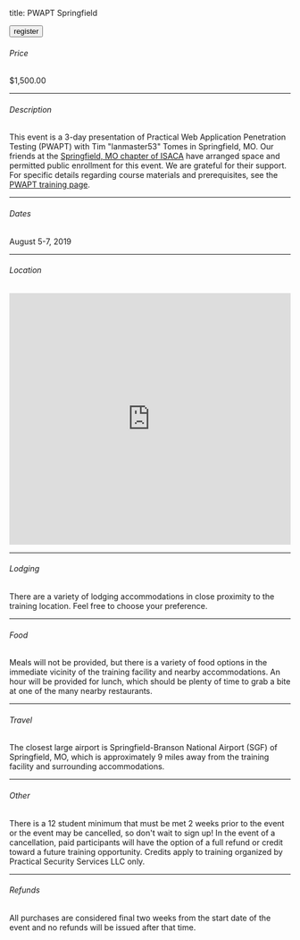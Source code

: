 title: PWAPT Springfield

<button onclick="window.location='https://www.paypal.com/cgi-bin/webscr?cmd=_s-xclick&hosted_button_id=RXH3L6WDKNGXN'">register</button>

###### Price

$1,500.00

---

###### Description

This event is a 3-day presentation of Practical Web Application Penetration Testing (PWAPT) with Tim "lanmaster53" Tomes in Springfield, MO. Our friends at the [Springfield, MO chapter of ISACA](http://www.isaca.org/chapters2/Springfield/Pages/default.aspx) have arranged space and permitted public enrollment for this event. We are grateful for their support. For specific details regarding course materials and prerequisites, see the [PWAPT training page](/training).

---

###### Dates

August 5-7, 2019

---

###### Location

<iframe src="https://www.google.com/maps/embed?pb=!1m18!1m12!1m3!1d3177.5163124987894!2d-93.29246398386069!3d37.211716452124776!2m3!1f0!2f0!3f0!3m2!1i1024!2i768!4f13.1!3m3!1m2!1s0x87cf62fce4920eb1%3A0xc6b0b3350b30fbca!2s405+N+Jefferson+Ave%2C+Springfield%2C+MO+65806!5e0!3m2!1sen!2sus!4v1548455201936" width="100%" height="450" frameborder="0" style="border: 0" allowfullscreen></iframe>

---

###### Lodging

There are a variety of lodging accommodations in close proximity to the training location. Feel free to choose your preference.

---

###### Food

Meals will not be provided, but there is a variety of food options in the immediate vicinity of the training facility and nearby accommodations. An hour will be provided for lunch, which should be plenty of time to grab a bite at one of the many nearby restaurants.

---

###### Travel

The closest large airport is Springfield-Branson National Airport (SGF) of Springfield, MO, which is approximately 9 miles away from the training facility and surrounding accommodations.

---

###### Other

There is a 12 student minimum that must be met 2 weeks prior to the event or the event may be cancelled, so don't wait to sign up! In the event of a cancellation, paid participants will have the option of a full refund or credit toward a future training opportunity. Credits apply to training organized by Practical Security Services LLC only.

---

###### Refunds

All purchases are considered final two weeks from the start date of the event and no refunds will be issued after that time.

